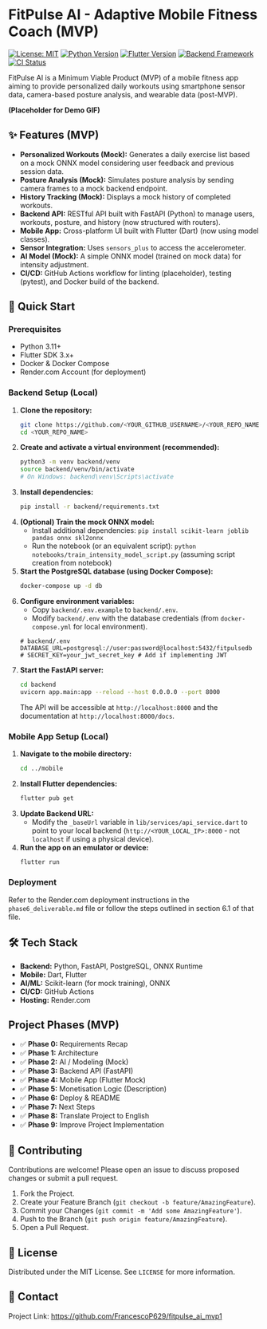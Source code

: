 # FitPulse AI - Adaptive Mobile Fitness Coach (MVP)

[![License: MIT](https://img.shields.io/badge/License-MIT-yellow.svg)](https://opensource.org/licenses/MIT)
[![Python Version](https://img.shields.io/badge/python-3.11-blue.svg)](https://www.python.org/)
[![Flutter Version](https://img.shields.io/badge/flutter-3.x-blue.svg)](https://flutter.dev/)
[![Backend Framework](https://img.shields.io/badge/backend-FastAPI-green.svg)](https://fastapi.tiangolo.com/)
[![CI Status](https://github.com/<YOUR_GITHUB_USERNAME>/<YOUR_REPO_NAME>/actions/workflows/ci.yml/badge.svg)](https://github.com/<YOUR_GITHUB_USERNAME>/<YOUR_REPO_NAME>/actions/workflows/ci.yml) <!-- Update with real URL -->

FitPulse AI is a Minimum Viable Product (MVP) of a mobile fitness app aiming to provide personalized daily workouts using smartphone sensor data, camera-based posture analysis, and wearable data (post-MVP).

**(Placeholder for Demo GIF)**

<!-- Insert GIF showing the app in action here -->

## ✨ Features (MVP)

*   **Personalized Workouts (Mock):** Generates a daily exercise list based on a mock ONNX model considering user feedback and previous session data.
*   **Posture Analysis (Mock):** Simulates posture analysis by sending camera frames to a mock backend endpoint.
*   **History Tracking (Mock):** Displays a mock history of completed workouts.
*   **Backend API:** RESTful API built with FastAPI (Python) to manage users, workouts, posture, and history (now structured with routers).
*   **Mobile App:** Cross-platform UI built with Flutter (Dart) (now using model classes).
*   **Sensor Integration:** Uses `sensors_plus` to access the accelerometer.
*   **AI Model (Mock):** A simple ONNX model (trained on mock data) for intensity adjustment.
*   **CI/CD:** GitHub Actions workflow for linting (placeholder), testing (pytest), and Docker build of the backend.

## 🚀 Quick Start

### Prerequisites

*   Python 3.11+
*   Flutter SDK 3.x+
*   Docker & Docker Compose
*   Render.com Account (for deployment)

### Backend Setup (Local)

1.  **Clone the repository:**
    ```bash
    git clone https://github.com/<YOUR_GITHUB_USERNAME>/<YOUR_REPO_NAME>.git
    cd <YOUR_REPO_NAME>
    ```
2.  **Create and activate a virtual environment (recommended):**
    ```bash
    python3 -m venv backend/venv
    source backend/venv/bin/activate 
    # On Windows: backend\venv\Scripts\activate
    ```
3.  **Install dependencies:**
    ```bash
    pip install -r backend/requirements.txt
    ```
4.  **(Optional) Train the mock ONNX model:**
    *   Install additional dependencies: `pip install scikit-learn joblib pandas onnx skl2onnx`
    *   Run the notebook (or an equivalent script): `python notebooks/train_intensity_model_script.py` (assuming script creation from notebook)
5.  **Start the PostgreSQL database (using Docker Compose):**
    ```bash
    docker-compose up -d db 
    ```
6.  **Configure environment variables:**
    *   Copy `backend/.env.example` to `backend/.env`.
    *   Modify `backend/.env` with the database credentials (from `docker-compose.yml` for local environment).
    ```dotenv
    # backend/.env
    DATABASE_URL=postgresql://user:password@localhost:5432/fitpulsedb 
    # SECRET_KEY=your_jwt_secret_key # Add if implementing JWT
    ```
7.  **Start the FastAPI server:**
    ```bash
    cd backend
    uvicorn app.main:app --reload --host 0.0.0.0 --port 8000
    ```
    The API will be accessible at `http://localhost:8000` and the documentation at `http://localhost:8000/docs`.

### Mobile App Setup (Local)

1.  **Navigate to the mobile directory:**
    ```bash
    cd ../mobile 
    ```
2.  **Install Flutter dependencies:**
    ```bash
    flutter pub get
    ```
3.  **Update Backend URL:**
    *   Modify the `_baseUrl` variable in `lib/services/api_service.dart` to point to your local backend (`http://<YOUR_LOCAL_IP>:8000` - not `localhost` if using a physical device).
4.  **Run the app on an emulator or device:**
    ```bash
    flutter run
    ```

### Deployment

Refer to the Render.com deployment instructions in the `phase6_deliverable.md` file or follow the steps outlined in section 6.1 of that file.

## 🛠️ Tech Stack

*   **Backend:** Python, FastAPI, PostgreSQL, ONNX Runtime
*   **Mobile:** Dart, Flutter
*   **AI/ML:** Scikit-learn (for mock training), ONNX
*   **CI/CD:** GitHub Actions
*   **Hosting:** Render.com

##  Project Phases (MVP)

*   ✅ **Phase 0:** Requirements Recap
*   ✅ **Phase 1:** Architecture
*   ✅ **Phase 2:** AI / Modeling (Mock)
*   ✅ **Phase 3:** Backend API (FastAPI)
*   ✅ **Phase 4:** Mobile App (Flutter Mock)
*   ✅ **Phase 5:** Monetisation Logic (Description)
*   ✅ **Phase 6:** Deploy & README
*   ✅ **Phase 7:** Next Steps
*   ✅ **Phase 8:** Translate Project to English
*   ✅ **Phase 9:** Improve Project Implementation

## 🤝 Contributing

Contributions are welcome! Please open an issue to discuss proposed changes or submit a pull request.

1.  Fork the Project.
2.  Create your Feature Branch (`git checkout -b feature/AmazingFeature`).
3.  Commit your Changes (`git commit -m 'Add some AmazingFeature'`).
4.  Push to the Branch (`git push origin feature/AmazingFeature`).
5.  Open a Pull Request.

## 📜 License

Distributed under the MIT License. See `LICENSE` for more information.

## 📧 Contact

Project Link: https://github.com/FrancescoP629/fitpulse_ai_mvp1

